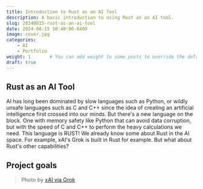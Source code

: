 ```yaml
---
title: Introduction to Rust as an AI Tool
description: A basic introduction to using Rust as an AI tool.
slug: 20240815-rust-as-an-ai-tool
date: 2024-08-15 10:40:00-0400
image: cover.jpg
categories:
    - AI
    - Portfolio
weight: 1       # You can add weight to some posts to override the default sorting (date descending)
draft: true
---
```



## Rust as an AI Tool
AI has long been dominated by slow languages such as Python, or wildly unsafe
languages such as C and C++ since the idea of creating an artificial intelligence
first crossed into our minds. But there's a new language on the block. One with
memory safety like Python that can avoid data corruption, but with the speed
of C and C++ to perform the heavy calculations we need. This language is RUST!
We already know some about Rust in the AI space. For example, xAI's Grok is
built in Rust for example. But what about Rust's other capabilities?

## Project goals


> Photo by [xAI via Grok](https://x.com/i/grok)
